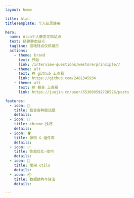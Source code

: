 ```yaml
---
layout: home

title: Alan
titleTemplate: 个人纪录使用

hero:
  name: Alan个人静态文档站点
  text: 搭建静态站点
  tagline: 没啥特点仅供娱乐
  actions:
    - theme: brand
      text: 开始
      link: /interview-questions/westore/principle//
    - theme: alt
      text: 在 github 上查看
      link: https://github.com/2401345934
    - theme: alt
      text: 在 掘金 上查看
      link: https://juejin.cn/user/553809592726526/posts

features:
  - icon: 📖
    title: 包含各种面试题
    details:
  - icon: 🔧
    title: chrome-技巧
    details:
  - icon: 🪣
    title: 源码 & 组件库
    details:
  - icon: 📈
    title: 性能优化-技巧
    details:
  - icon: 🚌
    title: 常用 utils
    details:
  - icon: 📦
    title: 数据结构与算法
    details:

---
```


